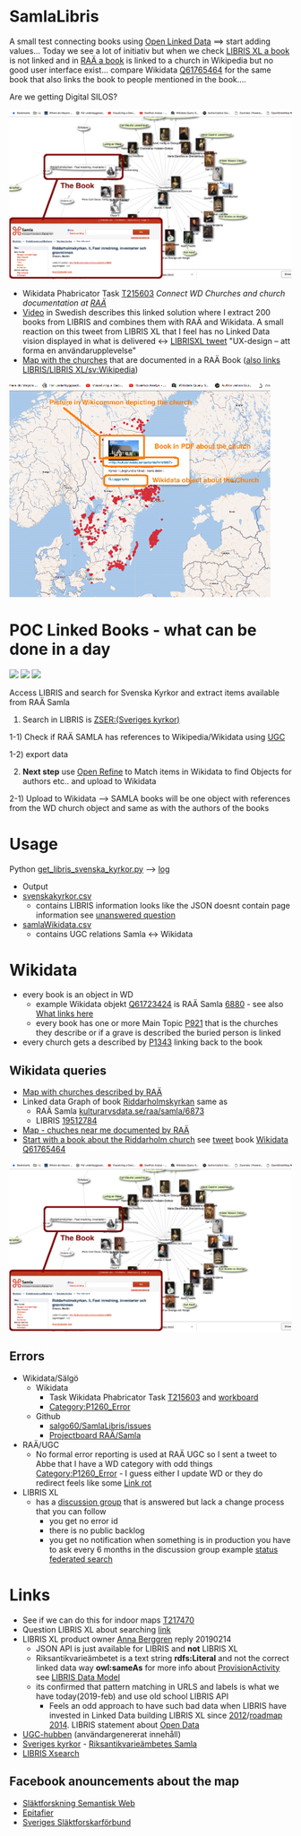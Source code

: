 # SamlaLibris
A small test connecting books using [Open Linked Data](https://vimeo.com/36752317) ==> start adding values... Today we see a lot of initiativ but when we check [LIBRIS XL a book](https://libris.kb.se/katalogisering/zh9m10b93jhxc4x) is not linked and in [RAÄ a book](http://samla.raa.se/xmlui/handle/raa/6890) is linked to a church in Wikipedia but no good user interface exist... compare Wikidata [Q61765464](https://www.wikidata.org/wiki/Q61765464) for the same book that also links the book to people mentioned in the book....

Are we getting Digital SILOS?

![Book about the Riddarholm church](https://github.com/salgo60/SamlaLibris/blob/master/www/Book.png)


* Wikidata Phabricator Task [T215603](https://phabricator.wikimedia.org/T215603) *Connect WD Churches and church documentation at [RAÄ](http://samla.raa.se/xmlui/handle/raa/7)*
* [Video](https://www.youtube.com/watch?v=6szCrwKdji0) in Swedish describes this linked solution where I extract 200 books from LIBRIS and combines them with RAÄ and Wikidata. A small reaction on this tweet from LIBRIS XL that I feel has no Linked Data vision displayed in what is delivered <-> [LIBRISXL tweet](https://twitter.com/LibrisNytt/status/1096353627097255936) "UX-design – att forma en användarupplevelse"
* [Map with the churches](https://goo.gl/Ftkd3F) that are documented in a RAÄ Book ([also links LIBRIS/LIBRIS XL/sv:Wikipedia](http://tinyurl.com/yxnx66ug))

![Wikidata search](https://github.com/salgo60/SamlaLibris/blob/master/www/SamlaLIBRIS_small.png)


# POC Linked Books - what can be done in a day
<img src="http://yuml.me/diagram/scruffy/class/[LIBRIS Svenska kyrkor]++book-1..&gt;[RAÄ Samla]++book-1..&gt;[RAÄ Samla]"/>
<img src="http://yuml.me/diagram/scruffy/class/[UGC]-..&gt;book[RAÄ Samla]"/>
<img src="http://yuml.me/diagram/scruffy/class/[UGC]-..&gt;Churches[Wikidata]"/>

Access LIBRIS and search for Svenska Kyrkor and extract items available from RAÄ Samla

 1) Search in LIBRIS is [ZSER:(Sveriges kyrkor)](http://libris.kb.se/xsearch?query=ZSER:(Sveriges%20kyrkor)&format=json&n=200)

 1-1) Check if RAÄ SAMLA has references to Wikipedia/Wikidata using [UGC](https://www.raa.se/hitta-information/k-samsok/anvandargenererat-innehall-ugc-hubben/)

 1-2) export data

 2) **Next step** use [Open Refine](https://www.wikidata.org/wiki/Wikidata:Tools/OpenRefine) to Match items in Wikidata to find Objects for authors etc.. and upload to Wikidata

 2-1) Upload to Wikidata --> SAMLA books will be one object with references from the WD church object and same as with the authors of the books

# Usage
Python [get_libris_svenska_kyrkor.py](https://github.com/salgo60/SamlaLibris/blob/master/get_libris_svenska_kyrkor.py) --> [log](https://github.com/salgo60/SamlaLibris/tree/master/log)
* Output
 * [svenskakyrkor.csv](https://github.com/salgo60/SamlaLibris/blob/master/svenskakyrkor.csv)
   * contains LIBRIS information looks like the JSON doesnt contain page information see [unanswered question](https://kundo.se/org/librisxl/d/soka-fram-alla-kopplade-till-samlaraa-i-libris-xl/#c3195511)
 * [samlaWikidata.csv](https://github.com/salgo60/SamlaLibris/blob/master/samlaWikidata.csv)
   * contains UGC relations Samla <-> Wikidata

# Wikidata
* every book is an object in WD 
  * example Wikidata objekt [Q61723424](https://www.wikidata.org/wiki/Q61723424) is RAÄ Samla [6880](http://samla.raa.se/xmlui/handle/raa/6880) - see also [What links here](https://www.wikidata.org/wiki/Special:WhatLinksHere/Q61723424)
  * every book has one or more Main Topic [P921](https://www.wikidata.org/wiki/Property_talk:P921) that is the churches they describe or if a grave is described the buried person is linked
* every church gets a described by [P1343](https://www.wikidata.org/wiki/Property_talk:P1343) linking back to the book
## Wikidata queries
* [Map with churches described by RAÄ](https://goo.gl/UYCMXB)
* Linked data Graph of book [Riddarholmskyrkan](http://tinyurl.com/yyeoszcw) same as 
  * RAÄ Samla [kulturarvsdata.se/raa/samla/6873](http://kulturarvsdata.se/raa/samla/html/6873)
  * LIBRIS [19512784](http://libris.kb.se/bib/19512784)
* [Map - chuches near me documented by RAÄ](https://goo.gl/S62aAy)
* [Start with a book about the Riddarholm church](http://tinyurl.com/y334xnvy) see [tweet](https://twitter.com/salgo60/status/1101089732564566018) book [Wikidata Q61765464](https://www.wikidata.org/wiki/Q61765464)

![Book about the Riddarholm church](https://github.com/salgo60/SamlaLibris/blob/master/www/Book.png)

## Errors
* Wikidata/Sälgö
  * Wikidata 
    * Task Wikidata Phabricator Task [T215603](https://phabricator.wikimedia.org/T215603) and [workboard](https://phabricator.wikimedia.org/tag/wmse-riksarkivet-tora/)
    * [Category:P1260_Error](https://www.wikidata.org/wiki/Category:P1260_Error)
  * Github
    * [salgo60/SamlaLibris/issues](https://github.com/salgo60/SamlaLibris/issues)
    * [Projectboard RAÄ/Samla](https://github.com/salgo60/SamlaLibris/projects/1)
* RAÄ/UGC
   * No formal error reporting is used at RAÄ UGC so I sent a tweet to Abbe that I have a WD category with odd things [Category:P1260_Error](https://www.wikidata.org/wiki/Category:P1260_Error) - I guess either I update WD or they do redirect feels like some [Link rot](https://en.wikipedia.org/wiki/Link_rot)
* LIBRIS XL 
  * has a [discussion group](https://kundo.se/org/librisxl/posts/) that is answered but lack a change process that you can follow
    * you get no error id
    * there is no public backlog
    * you get no notification when something is in production you have to ask every 6 months in the discussion group example [status federated search](https://kundo.se/org/librisxl/d/federated-sparql-fragor-hur-gor-man-och-vad-behovs/#c3199001)
# Links

* See if we can do this for indoor maps [T217470](https://phabricator.wikimedia.org/T217470)
* Question LIBRIS XL about searching [link](https://kundo.se/org/librisxl/d/soka-fram-alla-kopplade-till-samlaraa-i-libris-xl/)
 * LIBRIS XL product owner [Anna Berggren](https://www.youtube.com/watch?v=N26nglSxhDk) reply 20190214
    * JSON API is just available for LIBRIS and **not** LIBRIS XL
    * Riksantikvarieämbetet is a text string **rdfs:Literal** and not the correct linked data way **owl:sameAs** for more info about [ProvisionActivity](http://id.loc.gov/ontologies/bibframe.html#p_provisionActivityStatement) see [LIBRIS Data Model](https://libris.kb.se/wk2q9mn3z0g096kd)
    * its confirmed that pattern matching in URLS and labels is what we have today(2019-feb) and use old school LIBRIS API
      * Feels an odd approach to have such bad data when LIBRIS have invested in Linked Data building LIBRIS XL since [2012](https://librisbloggen.kb.se/2014/05/28/ny-katalog-nytt-format-pionjararbetet-med-libris-xl/)/[roadmap 2014](https://librisbloggen.kb.se/2014/06/08/uppdaterad-libris-roadmap-juni/). LIBRIS statement about [Open Data](http://kb.se/libris/Om-Libris/Introduktion-till-nya-Libris-och-XL/Lankade-data-och-arbetet-framat/)
* [UGC-hubben](https://www.raa.se/hitta-information/k-samsok/anvandargenererat-innehall-ugc-hubben/) (användargenererat innehåll)
* [Sveriges kyrkor](http://samla.raa.se/xmlui/handle/raa/7) - [Riksantikvarieämbetes Samla](https://www.raa.se/hitta-information/publikationer/om-samla/)
* [LIBRIS Xsearch](http://librishelp.libris.kb.se/help/xsearch_swe.jsp?open=tech)
## Facebook anouncements about the map
* [Släktforskning Semantisk Web](https://www.facebook.com/groups/345973895882090/permalink/552177558595055/)
* [Epitafier](https://www.facebook.com/groups/448439408603556/permalink/2096873797093434/)
* [Sveriges Släktforskarförbund](https://www.facebook.com/sverigesslaktforskarforbund/posts/1255156874623091?comment_id=1255734687898643)
